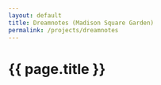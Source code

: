 ```yaml
---
layout: default
title: Dreamnotes (Madison Square Garden)
permalink: /projects/dreamnotes
---
```

# {{ page.title }}
